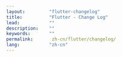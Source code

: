```yaml
---
layout:         "flutter-changelog"
title:          "Flutter - Change Log"
lead:           ""
description:    ""
keywords:       ""
permalink:       zh-cn/flutter/changelog/
lang:           "zh-cn"
---
```

